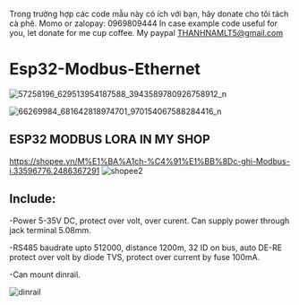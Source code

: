 Trong trường hợp các code mẫu này có ích với bạn, hãy donate cho tôi tách cà phê.
Momo or zalopay: 0969809444
In case example code useful for you, let donate for me cup coffee.
My paypal THANHNAMLT5@gmail.com

# Esp32-Modbus-Ethernet

![57258196_629513954187588_3943589780926758912_n](https://user-images.githubusercontent.com/49629370/64406877-21699d00-d0ad-11e9-8661-87a2d658f85d.jpg)

![66269984_681642818974701_970154067588284416_n](https://user-images.githubusercontent.com/49629370/64407216-02b7d600-d0ae-11e9-92c4-dc1b987e5000.jpg)



## ESP32 MODBUS LORA IN MY SHOP
https://shopee.vn/M%E1%BA%A1ch-%C4%91%E1%BB%8Dc-ghi-Modbus-i.33596776.2486367291
![shopee2](https://user-images.githubusercontent.com/49629370/64407056-98069a80-d0ad-11e9-9597-15a8b8d78322.png)

## Include:

-Power 5-35V DC, protect over volt, over curent.
Can supply power through jack terminal 5.08mm.

-RS485 baudrate upto 512000, distance 1200m, 32 ID on bus, auto DE-RE
protect over volt by diode TVS, protect over current by fuse 100mA.

-Can mount dinrail.

![dinrail](https://user-images.githubusercontent.com/49629370/64397959-5239da00-d08d-11e9-9f76-c4aaae5adad4.png)

